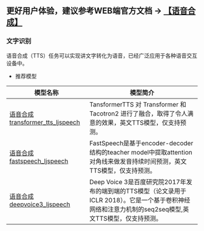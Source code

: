 ## **更好用户体验，建议参考WEB端官方文档 -> [【语音合成】](https://www.paddlepaddle.org.cn/hubdetail)**

### 文字识别
语音合成（TTS）任务可以实现讲文字转化为语音，已经广泛应用于各种语音交互设备中。
- 推荐模型

| 模型名称                                                     | 模型简介                                                     |
| ------------------------------------------------------------ | ------------------------------------------------------------ |
| [语音合成transformer_tts_ljspeech](https://www.paddlepaddle.org.cn/hubdetail?name=transformer_tts_ljspeech&en_category=TextToSpeech) | TansformerTTS 对 Transformer 和 Tacotron2 进行了融合，取得了令人满意的效果，英文TTS模型，仅支持预测。 |
| [语音合成fastspeech_ljspeech](https://www.paddlepaddle.org.cn/hubdetail?name=fastspeech_ljspeech&en_category=TextToSpeech) | FastSpeech是基于encoder-decoder结构的teacher model中提取attention对角线来做发音持续时间预测，英文TTS模型，仅支持预测。 |
| [语音合成deepvoice3_ljspeech](https://www.paddlepaddle.org.cn/hubdetail?name=deepvoice3_ljspeech&en_category=TextToSpeech) | Deep Voice 3是百度研究院2017年发布的端到端的TTS模型（论文录用于ICLR 2018）。它是一个基于卷积神经网络和注意力机制的seq2seq模型,英文TTS模型，仅支持预测。|
